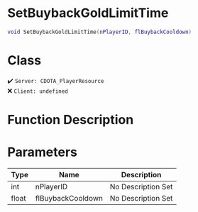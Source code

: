 # SetBuybackGoldLimitTime
```lua
void SetBuybackGoldLimitTime(nPlayerID, flBuybackCooldown)
```
# Class
✔️ `Server: CDOTA_PlayerResource`  
❌ `Client: undefined`  

# Function Description

# Parameters
Type|Name|Description
--|--|--
int|nPlayerID|No Description Set
float|flBuybackCooldown|No Description Set
